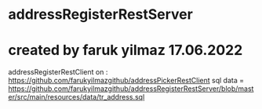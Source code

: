 # addressRegisterRestServer
# created by faruk yilmaz 17.06.2022

addressRegisterRestClient on : https://github.com/farukyilmazgithub/addressPickerRestClient
sql data = https://github.com/farukyilmazgithub/addressRegisterRestServer/blob/master/src/main/resources/data/tr_address.sql
